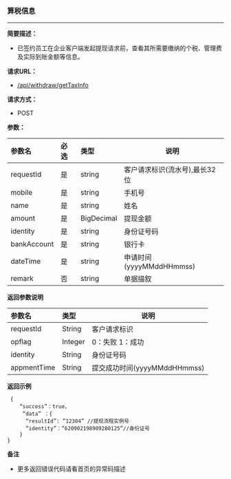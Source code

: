 ### 算税信息

---

**简要描述：**

* 已签约员工在企业客户端发起提现请求前，查看其所需要缴纳的个税、管理费及实际到账金额等信息。

**请求URL：**

* [/api/withdraw/getTaxInfo](https://legacy.gitbook.com/book/gongmall/apidoc/edit#)

**请求方式：**

* POST 

**参数：**

| 参数名 | 必选 | 类型 | 说明 |
| :--- | :--- | :--- | --- |
| requestId | 是 | string | 客户请求标识\(流水号\),最长32位 |
| mobile | 是 | string | 手机号 |
| name | 是 | string | 姓名 |
| amount | 是 | BigDecimal | 提现金额 |
| identity | 是 | string | 身份证号码 |
| bankAccount | 是 | string | 银行卡 |
| dateTime | 是 | string | 申请时间\(yyyyMMddHHmmss\) |
| remark | 否 | string | 单据描叙 |

**返回参数说明**

| 参数名 | 类型 | 说明 |
| :--- | :--- | --- |
| requestId | String | 客户请求标识 |
| opflag | Integer | 0：失败 1：成功 |
| identity | String | 身份证号码 |
| appmentTime | String | 提交成功时间\(yyyyMMddHHmmss\) |

**返回示例**

```
 {
    “success”：true，
     “data” ：{
      “resultId”: ”12304” //提现流程实例号
      “identity”：“620902198909280125”//身份证号
    }
}
```

**备注**

* 更多返回错误代码请看首页的异常码描述




